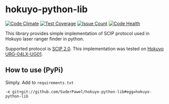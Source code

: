 hokuyo-python-lib
=================

[![Code Climate](https://codeclimate.com/github/SuderPawel/hokuyo-python-lib/badges/gpa.svg)](https://codeclimate.com/github/SuderPawel/hokuyo-python-lib)
[![Test Coverage](https://codeclimate.com/github/SuderPawel/hokuyo-python-lib/badges/coverage.svg)](https://codeclimate.com/github/SuderPawel/hokuyo-python-lib/coverage)
[![Issue Count](https://codeclimate.com/github/SuderPawel/hokuyo-python-lib/badges/issue_count.svg)](https://codeclimate.com/github/SuderPawel/hokuyo-python-lib)
[![Code Health](https://landscape.io/github/SuderPawel/hokuyo-python-lib/master/landscape.svg?style=flat)](https://landscape.io/github/SuderPawel/hokuyo-python-lib/master)

This library provides simple implementation of SCIP protocol used in Hokuyo laser ranger finder in python.

Supported protocol is [SCIP 2.0](http://www.hokuyo-aut.jp/02sensor/07scanner/download/pdf/URG_SCIP20.pdf). This implementation was tested on [Hokuyo URG-04LX-UG01](https://www.hokuyo-aut.jp/02sensor/07scanner/urg_04lx_ug01.html).

How to use (PyPi)
-----------------------------

Simply. Add to `requirements.txt`

    -e git+git://github.com/SuderPawel/hokuyo-python-lib#egg=hokuyo-python-lib

